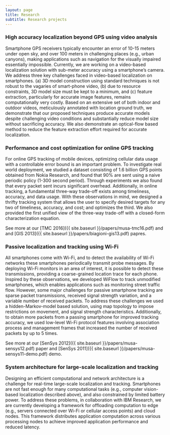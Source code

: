 ```yaml
---
layout: page
title: Research
subtitle: Research projects
---
```


### High accuracy localization beyond GPS using video analysis
Smartphone GPS receivers typically encounter an error of 10-15 meters under open sky, and over 100 meters in challenging places (e.g., urban canyons), making applications such as navigation for the visually impaired essentially impossible. 
Currently, we are working on a video-based localization solution with sub-meter accuracy using a smartphone’s camera. 
We address three key challenges faced in video-based localization on smartphones. (a) 3D model construction using standard techniques is not robust to the vagaries of smart-phone video, (b) due to resource constraints, 3D model size must be kept to a minimum, and (c) feature extraction, particularly for accurate image features, remains computationally very costly.
Based on an extensive set of both indoor and outdoor videos, meticulously annotated with location ground truth, we demonstrate that our proposed techniques produce accurate models despite challenging video conditions and substantially reduce model size without sacrificing accuracy. 
We also demonstrate an optical-flow based method to reduce the feature extraction effort required for accurate localization.


### Performance and cost optimization for online GPS tracking
For online GPS tracking of mobile devices, optimizing cellular data usage with a controllable error bound is an important problem. 
To investigate real world deployment, we studied a dataset consisting of 1.6 billion GPS points obtained from Nokia Research, and found that 90% are sent using a naive periodic policy (1-300 second period). 
Through experiments we also found that every packet sent incurs significant overhead. 
Additionally, in online tracking, a fundamental three-way trade-off exists among timeliness, accuracy, and data usage. 
With these observations in mind, we designed a thrifty tracking system that allows the user to specify desired targets for any two of timeliness, accuracy, and cost; and optimizes the third. We also provided the first unified view of the three-way trade-off with a closed-form characterization equation.


See more at our [TMC 2016]({{ site.baseurl }}/papers/musa-tmc16.pdf) and and [GIS 2013]({{ site.baseurl }}/papers/biagioni-gis13.pdf) papres.

### Passive localization and tracking using Wi-Fi
All smartphones come with Wi-Fi, and to detect the availability of Wi-Fi networks these smartphones periodically transmit probe messages. 
By deploying Wi-Fi monitors in an area of interest, it is possible to detect these transmissions, providing a coarse-grained location trace for each phone. 
Inspired by these observations, we developed WiFlow to track unmodified smartphones, which enables applications such as monitoring street traffic flow. 
However, some major challenges for passive smartphone tracking are sparse packet transmissions, received signal strength variation, and a variable number of received packets. To address these challenges we used a hidden-Markov-model based solution, using map topology to impose restrictions on movement, and signal strength characteristics. 
Additionally, to obtain more packets from a passing smartphone for improved tracking accuracy, we used low-level Wi-Fi protocol features involving association process and management frames that increased the number of received packets by up to 5 times.


See more at our [SenSys 2012]({{ site.baseurl }}/papers/musa-sensys12.pdf) paper and [SenSys 2011]({{ site.baseurl }}/papers/musa-sensys11-demo.pdf) demo.

### System architecture for large-scale localization and tracking
Designing an efficient computational and network architecture is a challenge for real-time large-scale localization and tracking. 
Smartphones are not fast enough for many computational tasks (e.g., computer vision-based localization described above), and also constrained by limited battery power. 
To address these problems, in collaboration with IBM Research, we are currently developing a framework for offloading computation to edge (e.g., servers connected over Wi-Fi or cellular access points) and cloud nodes. 
This framework distributes application computation across various processing nodes to achieve improved application performance and reduced latency.
